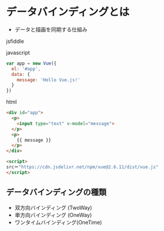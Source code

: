 # データバインディングとは

- データと描画を同期する仕組み

jsfiddle

javascript
```javascript
var app = new Vue({
  el: '#app',
  data: {
    message: 'Hello Vue.js!'
  }
})
```

html
```html
<div id="app">
  <p>
    <input type="text" v-model="message">
  </p>
  <p>
    {{ message }}
  </p>
</div>

<script>
src＝"https://cdn.jsdelivr.net/npm/vue@2.6.11/dist/vue.js"
</script>
```

## データバインディングの種類

- 双方向バインディング (TwoWay)
- 単方向バインディング (OneWay)
- ワンタイムバインディング(OneTime)
